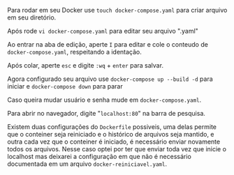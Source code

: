 Para rodar em seu Docker use `touch docker-compose.yaml` para criar arquivo em seu diretório.

Após rode `vi docker-compose.yaml` para editar seu arquivo ".yaml"

Ao entrar na aba de edição, aperte `I` para editar e cole o conteudo de `docker-compose.yaml`, respeitando a identação.

Após colar, aperte `esc` e digite `:wq` + `enter` para salvar.

Agora configurado seu arquivo use `docker-compose up --build -d` para iniciar e `docker-compose down` para parar

Caso queira mudar usuário e senha mude em `docker-compose.yaml`.

Para abrir no navegador, digite "`localhost:80`" na barra de pesquisa.

Existem duas configurações do `Dockerfile` possiveis, uma delas permite que o conteiner seja reiniciado e o histórico de arquivos seja mantido, e outra cada vez que o conteiner é iniciado, é necessário enviar novamente todos os arquivos.
Nesse caso optei por ter que enviar toda vez que inicie o localhost mas deixarei a configuração em que não é necessário documentada em um arquivo `docker-reiniciavel.yaml`.
